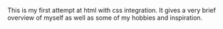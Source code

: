 This is my first attempt at html with css integration. It gives a very brief overview of myself as well as some of my hobbies and inspiration.
